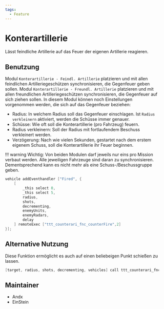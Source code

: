 ```yaml
---
tags:
  - Feature
---
```


# Konterartillerie

Lässt feindliche Artillerie auf das Feuer der eigenen Artillerie reagieren.

## Benutzung

Modul `Konterartillerie - Feindl. Artillerie` platzieren und mit allen feindlichen Artilleriegeschützen synchronisieren, die Gegenfeuer geben sollen.
Modul `Konterartillerie - Freundl. Artillerie` platzieren und mit allen freundlichen Artilleriegeschützen synchronisieren, die Gegenfeuer auf sich ziehen sollen.
In diesem Modul können noch Einstellungen vorgenommen werden, die sich auf das Gegenfeuer beziehen:

- Radius: In welchem Radius soll das Gegenfeuer einschlagen. Ist `Radius verkleinern` aktiviert, werden die Schüsse immer genauer.
- Schüsse: Wie oft soll die Konterartillerie (pro Fahrzeug) feuern.
- Radius verkleinern: Soll der Radius mit fortlaufendem Beschuss verkleinert werden.
- Verzögerung: Nach wie vielen Sekunden, gestartet nach dem erstem eigenem Schuss, soll die Konterartillerie ihr Feuer beginnen.

!!! warning
    Wichtig: Von beiden Modulen darf jeweils nur eins pro Mission verbaut werden. Alle jeweiligen Fahrzeuge sind daran zu synchronisieren. Dementsprechend kann es nicht mehr als eine Schuss-/Beschussgruppe geben.

``` cpp
vehicle addEventhandler ["Fired", {
    [
        _this select 0,
        _this select 5,
        radius,
        shots,
        decrementing,
        enemyUnits,
        enemyRadars,
        delay
    ] remoteExec ["ttt_counterari_fnc_counterFire",2]
}];
```

## Alternative Nutzung

Diese Funktion ermöglicht es auch auf einen beliebeigen Punkt schießen zu lassen.

``` cpp
[target, radius, shots, decrementing, vehicles] call ttt_counterari_fnc_positionFire;
```

## Maintainer

- Andx
- EinStein
